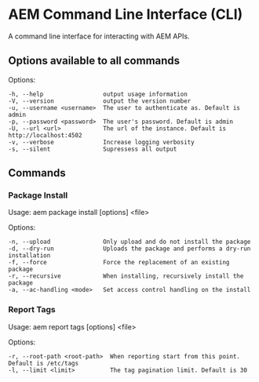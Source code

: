 # AEM Command Line Interface (CLI)

A command line interface for interacting with AEM APIs.

## Options available to all commands

  Options:

    -h, --help                 output usage information
    -V, --version              output the version number
    -u, --username <username>  The user to authenticate as. Default is admin
    -p, --password <password>  The user's password. Default is admin
    -U, --url <url>            The url of the instance. Default is http://localhost:4502
    -v, --verbose              Increase logging verbosity
    -s, --silent               Supressess all output


## Commands

### Package Install

  Usage: aem package install [options] \<file>

  Options:

    -n, --upload               Only upload and do not install the package
    -d, --dry-run              Uploads the package and performs a dry-run installation
    -f, --force                Force the replacement of an existing package
    -r, --recursive            When installing, recursively install the package
    -a, --ac-handling <mode>   Set access control handling on the install


### Report Tags

  Usage: aem report tags [options] \<file>

  Options:

    -r, --root-path <root-path>  When reporting start from this point. Default is /etc/tags
    -l, --limit <limit>          The tag pagination limit. Default is 30
